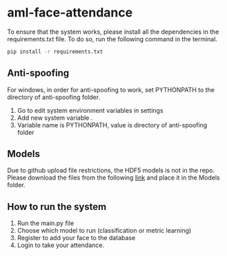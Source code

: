# aml-face-attendance
To ensure that the system works, please install all the dependencies in the requirements.txt file. To do so, run the following command in the terminal.

```bash
pip install -r requirements.txt
```

## Anti-spoofing
For windows, in order for anti-spoofing to work, set PYTHONPATH to the directory of anti-spoofing folder.
1. Go to edit system environment variables in settings
2. Add new system variable .
3. Variable name is PYTHONPATH, value is directory of anti-spoofing folder

## Models

Due to github upload file restrictions, the HDF5 models is not in the repo. Please download the files from the following [link]([https://drive.google.com/drive/folders/1oxgZgjsnpTs-2LTgrqR2T5DX8j9_AyxI?usp=drive_link](https://drive.google.com/drive/folders/1oxgZgjsnpTs-2LTgrqR2T5DX8j9_AyxI?usp=drive_link)) and place it in the Models folder.

## How to run the system
1. Run the main.py file
2. Choose which model to run (classification or metric learning)
3. Register to add your face to the database
4. Login to take your attendance.






